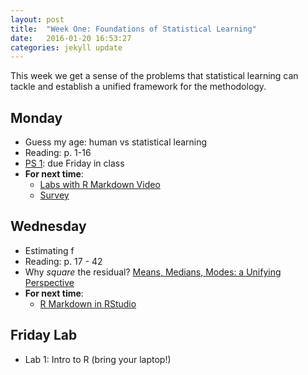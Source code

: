 ```yaml
---
layout: post
title:  "Week One: Foundations of Statistical Learning"
date:   2016-01-20 16:53:27
categories: jekyll update
---
```


This week we get a sense of the problems that statistical learning can tackle 
and establish a unified framework for the methodology.

## Monday
- Guess my age: human vs statistical learning
- Reading: p. 1-16
- [PS 1](http://andrewpbray.github.io/math-243/problem-sets/ps-1.html): due Friday in class
- **For next time**:
    - [Labs with R Markdown Video](https://www.youtube.com/watch?v=o8JKVadwAO0)
    - [Survey](https://docs.google.com/a/reed.edu/forms/d/1N4i3NyidoMEG4LsKksf8pGZDWPRVpookldYqwVuV9_0/viewform?usp=send_form)

## Wednesday
- Estimating f
- Reading: p. 17 - 42
- Why *square* the residual? [Means, Medians, Modes: a Unifying Perspective](http://www.johnmyleswhite.com/notebook/2013/03/22/modes-medians-and-means-an-unifying-perspective/)
- **For next time**:
    - [R Markdown in RStudio](https://www.youtube.com/watch?v=DNS7i2m4sB0)

## Friday Lab
- Lab 1: Intro to R (bring your laptop!)